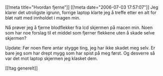 [[!meta  title="Hvordan fjerne"]]
[[!meta  date="2006-07-03 17:57:07"]]
Jeg klarer det utroligste igrunn, forrige laptop klarte jeg å treffe etter en alt for bløt natt med innholdet i magen min.

Nå prøver jeg å fjerne blodflekker fra lcd skjermen på macen min. Noen som har noe forslag til et middel som fjerner flekkene uten å skade selve skjermen?

Update: Før noen flere antar stygge ting, jeg har ikke skadet meg selv. Er bare jeg som har drept mygg som har spist på meg først. Og desverre så var det mot laptop skjermen jeg klasket dem.

[[!tag  generelt]]